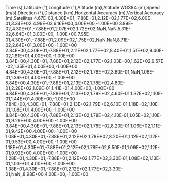 Time (s),Latitude (°),Longitude (°),Altitude (m),Altitude WGS84 (m),Speed (m/s),Direction (°),Distance (km),Horizontal Accuracy (m),Vertical Accuracy (m),Satellites
4.67E-03,4.30E+01,-7.88E+01,2.12E+02,1.77E+02,6.00E-01,3.34E+02,4.99E-03,6.16E+00,4.00E+00,-1.00E+00
3.89E-02,4.30E+01,-7.88E+01,2.07E+02,1.72E+02,NaN,NaN,5.31E-02,6.64E+01,3.00E+00,-1.00E+00
7.95E-01,4.30E+01,-7.88E+01,2.09E+02,1.75E+02,NaN,NaN,8.71E-02,2.64E+01,3.00E+00,-1.00E+00
2.84E+00,4.30E+01,-7.88E+01,2.11E+02,1.77E+02,8.40E-01,1.51E+02,9.40E-02,1.81E+01,4.00E+00,-1.00E+00
3.84E+00,4.30E+01,-7.88E+01,2.12E+02,1.77E+02,1.03E+00,1.62E+02,9.57E-02,1.35E+01,4.00E+00,-1.00E+00
4.84E+00,4.30E+01,-7.88E+01,2.12E+02,1.78E+02,3.60E-01,NaN,1.08E-01,1.36E+01,4.00E+00,-1.00E+00
5.84E+00,4.30E+01,-7.88E+01,2.13E+02,1.78E+02,4.60E-01,2.28E+02,1.09E-01,1.41E+01,4.00E+00,-1.00E+00
6.84E+00,4.30E+01,-7.88E+01,2.13E+02,1.79E+02,4.60E-01,1.37E+02,1.10E-01,1.44E+01,4.00E+00,-1.00E+00
7.84E+00,4.30E+01,-7.88E+01,2.13E+02,1.79E+02,6.10E-01,1.18E+02,1.10E-01,1.08E+01,4.00E+00,-1.00E+00
8.84E+00,4.30E+01,-7.88E+01,2.13E+02,1.78E+02,4.10E-01,1.05E+02,1.10E-01,9.29E+00,4.00E+00,-1.00E+00
9.84E+00,4.30E+01,-7.88E+01,2.13E+02,1.78E+02,8.20E-01,1.06E+02,1.11E-01,9.42E+00,4.00E+00,-1.00E+00
1.08E+01,4.30E+01,-7.88E+01,2.12E+02,1.78E+02,8.20E-01,1.12E+02,1.12E-01,9.53E+00,4.00E+00,-1.00E+00
1.18E+01,4.30E+01,-7.88E+01,2.12E+02,1.78E+02,8.50E-01,1.09E+02,1.12E-01,9.92E+00,4.00E+00,-1.00E+00
1.28E+01,4.30E+01,-7.88E+01,2.12E+02,1.77E+02,3.30E-01,1.08E+02,1.13E-01,1.03E+01,4.00E+00,-1.00E+00
1.38E+01,4.30E+01,-7.88E+01,2.12E+02,1.77E+02,3.30E-01,NaN,,8.98E+00,4.00E+00,-1.00E+00
